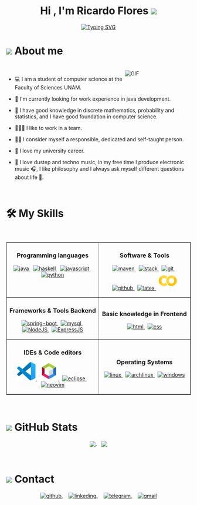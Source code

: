 <h1 align="center">Hi , I'm Ricardo Flores <img src="https://media.giphy.com/media/hvRJCLFzcasrR4ia7z/giphy.gif" width="35"></h1>

<div align="center">
    <a href="https://git.io/typing-svg">
        <img src="https://readme-typing-svg.demolab.com?font=Time+New+Roman&duration=2000&pause=50&color=EBF71D&center=true&multiline=true&repeat=false&width=435&height=60&lines=Computer+Science+Student;Java+Developer" alt="Typing SVG" />
    </a>
</div>

# <picture><img src = "https://github.com/7oSkaaa/7oSkaaa/blob/main/Images/about_me.gif?raw=true" width = 50px></picture> **About me**

<br>

<img align="right" alt="GIF" width = "180" src="https://media.giphy.com/media/8LnIeHllzowdbbizeO/giphy.gif" />

- 💻 I am a student of computer science at the Faculty of Sciences UNAM.

- 💼 I'm currently looking for work experience in java development.

- 📕 I have good knowledge in discrete mathematics, probability and statistics, and I have good foundation in computer science.

- 👨‍👦‍👦 I like to work in a team.

- 👨‍💻 I consider myself a responsible, dedicated and self-taught person.

- 💙 I love my university career.

- 🎵 I love dustep and techno music, in my free time I produce electronic music 🎧,
  I like philosophy and I always ask myself different questions about life 🤔.

<br>

# 🛠️ My Skills

<br>

<table border="1" align="center">
  <tr>
    <td valign="top">
      <h3 align="center" >Programming languages</h3>
      <p align="center"> 
        <a href="https://www.oracle.com/java/">
          <img src="https://img.icons8.com/color/48/undefined/java-coffee-cup-logo--v1.png" alt="java" width="50" height="50"/>
        </a>
        &nbsp;
        <a href="https://www.haskell.org/">
          <img src="https://img.icons8.com/color/48/undefined/haskell.png" alt="haskell" width="50" height="50"/>
        </a>
        &nbsp;
        <a href="https://www.javascript.com/" >
          <img src="https://img.icons8.com/color/48/undefined/javascript.png" alt="javascript" width="50" height="50"/>
        </a>
        &nbsp;
        <a href="https://www.python.org" >
          <img src="https://img.icons8.com/color/48/undefined/python--v1.png" alt="python" width="50" height="50"/>
        </a>
      </p>
    </td>
    <td>
      <h3 align="center" >Software & Tools</h3>
      <p align="center">
        <a href="https://maven.apache.org/" >
          <img src="https://upload.vectorlogo.zone/logos/apache_maven/images/bf250be6-ab7f-4191-b421-8d0acb1dc6e4.svg" alt="maven" width="50" height="50"/>
        </a>
        &nbsp;
        <a href="https://docs.haskellstack.org/en/stable/" >
          <img src="https://cdn.stackbuilders.com/media/images/Group_491.original.format-webp-lossless.webp" alt="stack" width="50" height="50"/>
        </a>
        &nbsp;
        <a href="https://git-scm.com/" >
          <img src="https://img.icons8.com/color/48/undefined/git.png" alt="git" width="50" height="50"/>
        </a>
        &nbsp;
        <a href="https://github.com/" >
          <img src="https://img.icons8.com/color/48/undefined/github.png" alt="github" width="50" height="50"/>
        </a>
        &nbsp;
        <a href="https://www.latex-project.org/" >
          <img src="https://img.icons8.com/color/48/undefined/latex.png" alt="latex" width="50" height="50"/>
        </a>
        &nbsp;
        <a href="https://colab.research.google.com/?hl=es" >
          <img src="https://raw.githubusercontent.com/edent/SuperTinyIcons/master/images/svg/colaboratory.svg" alt="colab" width="50" height="50"/>
        </a>
      </p>
    </td>
  </tr>
  <tr>
    <td valign="top">
      <h3 align="center" >Frameworks & Tools Backend</h3>
      <p align="center"> 
        <a href="https://spring.io/projects/spring-boot" >
          <img src="https://www.vectorlogo.zone/logos/springio/springio-ar21.svg" alt="spring-boot" width="70" height="50"/>
        </a>
        &nbsp;
        <a href="https://www.mysql.com/products/workbench/" >
          <img src="https://img.icons8.com/color/48/undefined/mysql.png" alt="mysql" width="50" height="50"/>
        </a>
        &nbsp;
        <a href="https://nodejs.org/en" pad>
          <img src="https://img.icons8.com/color/48/undefined/nodejs.png" alt="NodeJS" width="50" height="50"/>
        </a>
        &nbsp;
        <a href="https://expressjs.com/" >
          <img src="https://www.vectorlogo.zone/logos/expressjs/expressjs-ar21.svg" alt="ExpressJS" width="60" height="50"/>
        </a>
      </p>
    </td>
    <td>
      <h3 align="center" >Basic knowledge in Frontend</h3>
      <p align="center"> 
        <a href="#" >
          <img src="https://www.vectorlogo.zone/logos/w3_html5/w3_html5-ar21.svg" alt="html" width="80" height="50"/>
        </a>
        &nbsp;
        <a href="#" >
          <img src="https://www.vectorlogo.zone/logos/w3_css/w3_css-official.svg" alt="css" width="50" height="50"/>
        </a>
      </p>
    </td>
  </tr>
  <tr>
    <td>
      <h3 align="center" >IDEs & Code editors</h3>
      <p align="center">
        <a href="https://code.visualstudio.com/" >
          <img src="https://raw.githubusercontent.com/devicons/devicon/master/icons/vscode/vscode-original.svg" alt="vscode" width="50" height="50"/>
        </a>
        &nbsp;
        <a href="https://netbeans.apache.org/download/index.html" >
          <img src="https://raw.githubusercontent.com/edent/SuperTinyIcons/master/images/svg/netbeans.svg" alt="netbeans" width="50" height="50"/>
        </a>
        &nbsp;
        <a href="https://eclipseide.org/" >
          <img src="https://www.vectorlogo.zone/logos/eclipse_che/eclipse_che-icon.svg" alt="eclipse" width="50" height="50"/>
        </a>
        &nbsp;
        <a href="https://neovim.io/" >
          <img src="https://www.vectorlogo.zone/logos/neovimio/neovimio-icon.svg" alt="neovim" width="50" height="50"/>
        </a>
      </p>
    </td>
    <td>   
      <h3 align="center" >Operating Systems</h3>
      <p align="center">
        <a href="#" >
          <img src="https://www.vectorlogo.zone/logos/linux/linux-ar21.svg" alt="linux" width="70" height="50"/>
        </a>
        &nbsp;
        <a href="https://archlinux.org/" >
          <img src="https://www.vectorlogo.zone/logos/archlinux/archlinux-ar21.svg" alt="archlinux" width="80" height="50"/>
        </a>
        &nbsp;
        <a href="#" >
          <img src="https://vectorwiki.com/images/z7N2l__windows.svg" alt="windows" width="50" height="50"/>
        </a>
      </p>
    </td>
  </tr>
</table>

<br>

# <picture><img align="center" height="60" src="https://www.vectorlogo.zone/logos/github/github-icon.svg" /></picture> GitHub Stats
<p align="center">
  <a href="https://github.com/anuraghazra/github-readme-stats">
    <img align="center" src="https://github-readme-stats.vercel.app/api?username=richardfm77&show_icons=true&theme=aura&count_private=true" />
  </a>
  &nbsp;&nbsp;
  <a href="https://github.com/anuraghazra/github-readme-stats">
    <img align="center" src="https://github-readme-stats.vercel.app/api/top-langs/?username=richardfm77&layout=compact&langs_count=10&theme=aura" />
  </a>
</p>

<br>

# <picture><img align="center" height="60" src="https://logosear.ch/images/contact.svg" /></picture> Contact

<p align="center">
  <a href="https://github.com/richardfm77">
    <img align="center" src="https://upload.vectorlogo.zone/logos/github/images/47bfd2d4-712f-4dee-9315-f99c611b7598.svg" alt = "github" width="50" height="50"/>
  </a>
  &nbsp;
  &nbsp;
  <a href="#">
    <img align="center" src="https://www.vectorlogo.zone/logos/linkedin/linkedin-tile.svg" alt = "linkeding" width="50" height="50" />
  </a>
  &nbsp;
  &nbsp;
  <a href="#">
    <img align="center" src="https://www.vectorlogo.zone/logos/telegram/telegram-tile.svg" alt = "telegram" width="50" height="50" />
  </a>
  &nbsp;
  &nbsp;
  <a href="#">
    <img align="center" src="https://www.vectorlogo.zone/logos/gmail/gmail-tile.svg" alt = "gmail" width="50" height="50"/>
  </a>
</p>

